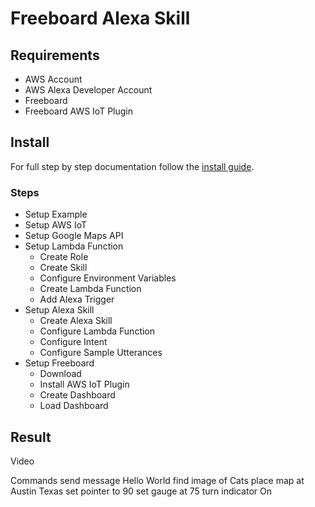 # Freeboard Alexa Skill

## Requirements
- AWS Account
- AWS Alexa Developer Account
- Freeboard
- Freeboard AWS IoT Plugin


## Install

For full step by step documentation follow the [install guide](https://github.com/iamfiscus/freeboard-alexa-skill/raw/master/docs/INSTALL.md).

### Steps

- Setup Example
- Setup AWS IoT
- Setup Google Maps API
- Setup Lambda Function
  - Create Role
  - Create Skill
  - Configure Environment Variables
  - Create Lambda Function
  - Add Alexa Trigger
- Setup Alexa Skill
  - Create Alexa Skill
  - Configure Lambda Function
  - Configure Intent
  - Configure Sample Utterances
- Setup Freeboard
  - Download
  - Install AWS IoT Plugin
  - Create Dashboard
  - Load Dashboard

## Result

Video

Commands
send message Hello World
find image of Cats
place map at Austin Texas
set pointer to 90
set gauge at 75
turn indicator On
